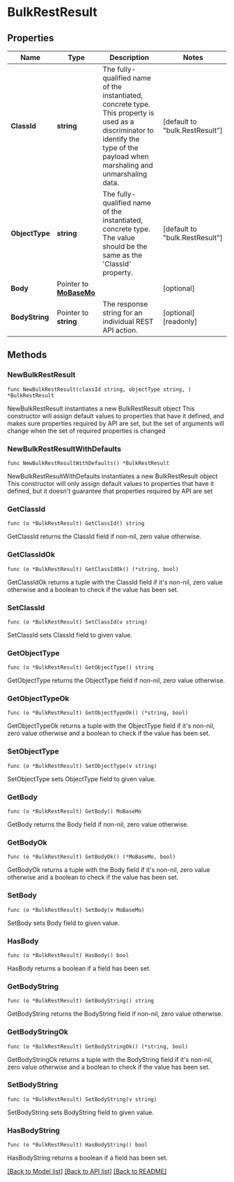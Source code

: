 # BulkRestResult

## Properties

Name | Type | Description | Notes
------------ | ------------- | ------------- | -------------
**ClassId** | **string** | The fully-qualified name of the instantiated, concrete type. This property is used as a discriminator to identify the type of the payload when marshaling and unmarshaling data. | [default to "bulk.RestResult"]
**ObjectType** | **string** | The fully-qualified name of the instantiated, concrete type. The value should be the same as the &#39;ClassId&#39; property. | [default to "bulk.RestResult"]
**Body** | Pointer to [**MoBaseMo**](MoBaseMo.md) |  | [optional] 
**BodyString** | Pointer to **string** | The response string for an individual REST API action. | [optional] [readonly] 

## Methods

### NewBulkRestResult

`func NewBulkRestResult(classId string, objectType string, ) *BulkRestResult`

NewBulkRestResult instantiates a new BulkRestResult object
This constructor will assign default values to properties that have it defined,
and makes sure properties required by API are set, but the set of arguments
will change when the set of required properties is changed

### NewBulkRestResultWithDefaults

`func NewBulkRestResultWithDefaults() *BulkRestResult`

NewBulkRestResultWithDefaults instantiates a new BulkRestResult object
This constructor will only assign default values to properties that have it defined,
but it doesn't guarantee that properties required by API are set

### GetClassId

`func (o *BulkRestResult) GetClassId() string`

GetClassId returns the ClassId field if non-nil, zero value otherwise.

### GetClassIdOk

`func (o *BulkRestResult) GetClassIdOk() (*string, bool)`

GetClassIdOk returns a tuple with the ClassId field if it's non-nil, zero value otherwise
and a boolean to check if the value has been set.

### SetClassId

`func (o *BulkRestResult) SetClassId(v string)`

SetClassId sets ClassId field to given value.


### GetObjectType

`func (o *BulkRestResult) GetObjectType() string`

GetObjectType returns the ObjectType field if non-nil, zero value otherwise.

### GetObjectTypeOk

`func (o *BulkRestResult) GetObjectTypeOk() (*string, bool)`

GetObjectTypeOk returns a tuple with the ObjectType field if it's non-nil, zero value otherwise
and a boolean to check if the value has been set.

### SetObjectType

`func (o *BulkRestResult) SetObjectType(v string)`

SetObjectType sets ObjectType field to given value.


### GetBody

`func (o *BulkRestResult) GetBody() MoBaseMo`

GetBody returns the Body field if non-nil, zero value otherwise.

### GetBodyOk

`func (o *BulkRestResult) GetBodyOk() (*MoBaseMo, bool)`

GetBodyOk returns a tuple with the Body field if it's non-nil, zero value otherwise
and a boolean to check if the value has been set.

### SetBody

`func (o *BulkRestResult) SetBody(v MoBaseMo)`

SetBody sets Body field to given value.

### HasBody

`func (o *BulkRestResult) HasBody() bool`

HasBody returns a boolean if a field has been set.

### GetBodyString

`func (o *BulkRestResult) GetBodyString() string`

GetBodyString returns the BodyString field if non-nil, zero value otherwise.

### GetBodyStringOk

`func (o *BulkRestResult) GetBodyStringOk() (*string, bool)`

GetBodyStringOk returns a tuple with the BodyString field if it's non-nil, zero value otherwise
and a boolean to check if the value has been set.

### SetBodyString

`func (o *BulkRestResult) SetBodyString(v string)`

SetBodyString sets BodyString field to given value.

### HasBodyString

`func (o *BulkRestResult) HasBodyString() bool`

HasBodyString returns a boolean if a field has been set.


[[Back to Model list]](../README.md#documentation-for-models) [[Back to API list]](../README.md#documentation-for-api-endpoints) [[Back to README]](../README.md)


